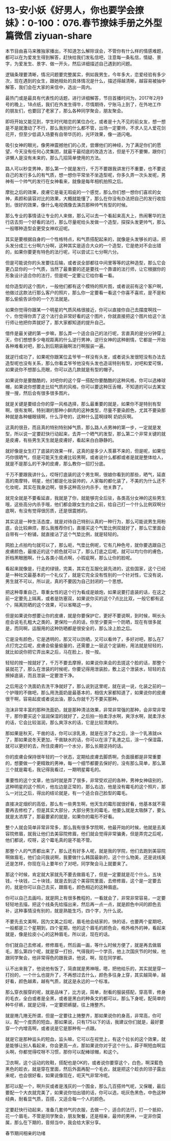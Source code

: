 # 13-安小妖《好男人，你也要学会撩妹》：0-100：076.春节撩妹手册之外型篇微信 ziyuan-share

本节目由喜马来雅独家播出，不知道怎么解除误会，不管你有什么样的情感难题，都可以在为爱发生得到解答，赶快给我们发私信吧，注意每一条私信，情疑、景字，为爱发生、景字、做一开头，然后详细描述自己遇到的问题。

逻辑条理要清晰，情况问题要完整属实，例如我男生，今年多大，恋爱经验有多少次，现在遇到的女生，跟她相处的具体情况是什么，描述得越清晰，越容易被抽中解答，我们会在大家的来信中，选出一周内。

最热门或是最具有代表性的话题，进行详细解答，节目首播时间为，2017年2月9号的晚上，18点纸，我们在外发生得牛，尽情期待，宁账马上到了，在外地工作的朋友们，也要回了老家了，那么各种同学聚会，朋友聚会。

即将开始又能见到，学生时代暗恋的某位办化，或者是十九不见的前女友，想一想是不是就激动了不行，那么我别的什么都不管，出场一定要帅，不求人见人爱花剑花开，但至少低调入场要有自带华历的，光环效果，像一道闪电。

吸引女神的眼光，像男神震撼他们的心灵，尝爆他们的神经，为了满足你们的愿望，今天没有任何心灵集团，就最干最彻底的改造方法，但是千万不要懒，跟你们讲懒人是没有未来的，那么几招简单使用的方法。

路人可以秒变男神，那么第一个就是发行，千万不要跟我讲发行不重要，也不要说自己的发行多么的有气质，想一想你平常坐不坐造型呢，你多久弄一次头发呢，男神有一个帅气的发行在女神看来，就像是每年相机拍照之后。

摩批之后的效果，皮膚它是毫无瑕疵的一个感觉，那么你们想一想你们喜欢的女神，素颜和装容对比的效果，大概就能懂了，那么在你没有办法把自己的发行收拾到，很好的效果，像什么电视偶像去演员那种帅气有型的时候。

那么专业的事情请让专业的人来做，那么可以去一个看起来高大上，热闹奢华的法行店去剪一个好看的法行，那么尽量呢给头发做一个造型，探探头发更帅气，那么一般哪种造型会更受女神欢迎呢。

其实是要根据自身的一个性格特点，和气质搭配起来的，就像是头发够长的话，把头发分成三七分啊六分啊，这种其实是适合大众的一个造型，它是绝对不会出错的，如果你要更有特色的法行呢，可以尝试三七分啊六分。

但是可能说你的头发要往后输，或者说全部都往中间里等等的这种造型，那么它会更凸显你的一个气质，当然了最重要的还是要找一个靠谱的法行师，让它根据你的形象设计适合你的法行，但是呢一定要让它给你看一看。

给你造型的这个图片，一般他们都有这个模特的照片图，或者说前有这个客户啊，他做过这款法行那么客户的照片，那么你一定要看一看这个你喜不喜欢，是不是和那么偷偷告诉你的一个方法就是。

如果你觉得你跟某一个明星的气质风格很接近，你可以直接你自己去摆度啊找一个，你觉得你弄了这个法行会非常好看的这个图片，你就直接把这个图片给这个法行师让他把你弄就好了，那大家都知道的提升自己。

借件是最关键的第一步嘛，那么弄一个适合自己的法行呢，言直真的是分分钟穿上天，你们想想多少电视距离的什么逆行男神，逆行女神的这种剧情，它都是一开始各种难看对吧，那么到后期装融啊法行啊服装一遍。

就逆行成功了，如果呢你跟某位孟爷爷一样没有头发，或者说头发很短没有办法去造型呢也没有关系，那么你看孟爷爷他没有头发也造谣特别有型，对吧和爱可惬，如果说你不想那么亮眼，你可以选几款就是有型的帽子。

如果说你是要酷酷的，对吧你的这个穿一搭配你要酷酷的这种风格，你可以选棒球帽，如果说你想要走比较气质的风格，你可以要这种压舌帽，不知道的可以去某宝搜一搜，然后会有很多很多图片。

就是关键是要结合你的穿一风格选择，那么最重要的就是，如果你不是特别有型啊，很有发啊，特别潮的那种小鲜肉的这种类型，尽量不要染颜色，尤其不要染那种就是各种蠟眼镜啊，什么浮夸的，这种什么蓝啊绿啊 奶奶灰啊。

这真的很丑，而且真的特别特别掉气质，那么路人点男神的第一步，一定就是发型，所以说一定要赶快行动起来，去弄一个晒气的发型，那么第二个非常关键的就是皮膚，有些男生天生就是皮膚好，看起来白白静静的。

就好像是女生打了底装的效果一样，这真的是多少人羡慕不来的，但是呢，如果恰巧你很晒气，但是可能天生皮膚比较黑啊，或者说什么都都或者是就是整体给人，就是不是那么的干净的皮膚，那么教你一招打分底。

千万不要跟我讲什么，哎呀打底装的这个男生啊，很娘你看到的那些，晒气，延直高的南摩特，明星，他们都是化妆装帅的，人家每的都化装了，不美的为什么还不化妆呢，其实在我身边啊，很多这种高分内杀手，他关靠了。

就完全就是不要看延直，我就是了你，就能够完全后驻，各类高分女神的这些男生哦，这些高分内杀手哦，他们都会跟女生约会之前，给自己打一个什么比例双啊分底啊，有没有觉得很厉质，还是很震撼的。

其实这是一种生活态度，就是对待自己特别认真的一种行为，那么可能说男生用粉底，会比较麻烦，那么我推荐你们，直接买这个气垫比例双就好了，那么它里面会自带有一个粉铺，就直接沾了这个气垫比例，就是轻轻的。

网脸上点拍均匀就可以了，那么呃，气垫比例呢，它有几种色号，就你要选跟自己皮膚颜色，最接近的这个颜色就可以了，那么打底之后呢，就可以均匀你的膚色，折档黑眼圈啊，什么各类小斑点啊，小瑕疵啊，那么让你的脸呢。

看起来就像是，行走的绿镜，完美，其实在互服化装先进的，这些国家，这个已经是一种社交最基本的一个礼仪了，就是它完全没有性别的一个针对性，它没有说，男生就不可以，所以说，真的不要因为自己封闭的一个思想。

把这种尊重自己，尊重女性的这个行为看成是娘炮，如果说要打底装的话，在这之前一定要先上隔离，或者是防塞双，如果说你买的这个7点比比双，一般它都有这个，隔离防晒的这个效果，可以省略这一步。

但是如果说你想要让你的皮膚，就是你要保护它，更好不要说啊，到时候，啊长头痘会说毛孔粗大之类的，更保险一点的话，你至少要突一个防晒，现在有很多就是，而同啊，运服用的这种防晒都是很安全的，那么涂上脸之后。

它是没有颜色，它是透明的，那又可以防晒，又可以看帅了，多好对吧，那么在7点打完之后呢，皮膚会偷量偷量的，还需要上一层这个定装粉，用法就是轻轻的，就比如说你把它弄出来之后，马在脸上，按一按。

轻轻的按一按就好了，千万不要去摩擦，如果说你来会的去搓这个脸的话，那整个装就花了，那么在泄装的时候呢，你要记得用泄装脸，敷上这个泄装水，轻轻的去擦掉底装，而且泄装一定要泄干净。

之后用这个洗面奶去洗干净就好了，那么说到这里呢，就在说一说，化装之前的一个护理的不做吧，那么用洗面奶是最基本的，相信大家都知道了，如果说你的皮膚很干啊，容易起皮或者说出油，那么你就千万不要买那种。

泡沫非常丰富的那种洗面奶，就是那种清洁效果，非常非常强的那种，会非常非常干，那你要买这个滋润保湿的就好了，之后拍一拍柔浮水啊，爽浮水啊，就柔浮水的话，它会比较滋润，那么爽浮水的话，它是比较清爽的。

那如果是秋天，干凿的话，你可以涂乳液，就是在涂了水之后，涂一个乳液就ok了，那如果说冬天更加，干凿缺水的话，你可以在涂了乳液之后，涂一个保湿霜，就可以更好的去，所住皮膚的一个水分，那么长期坚持的话。

你的皮膚会保持很年轻的一个状态，定期给皮膚去脚质啊，负面膜都是非常重要的，想要做一个更精致的男神，每一个细节都要去保好的，没有那么简单，那么第三个就是霉毛，我记得我看过，一期明星霉毛的。

重要性的这个文章，他当时就是弄了很多，非常受欢迎的各种，男神女神级别的，这种明星的这个照片，他左边是正常的，那么右边，他是没有霉毛的这个照片，那么一对比之后，得出的结论就是，有一个适合自己脸型的霉毛。

直接决定烟织的高低，那么有一些男生啊，他天生的霉形就很好看，他基本就不需要再去修检了，但是其实大部分，大部分男生的霉毛，他要么就是太吸酥了，要么就是太浓厚了，那最要紧的就是，如果你的霉形不好看。

整个人就会简单非常非常多，那么我有很多学院啊，他最开始的时候，他就是去美容院修眉，就我让他们去美容院修眉，他们就会觉得非常骗勇，但是弄完之后呢，他们都说，哎呀，这个霉毛真的是不能不管。

那整个人的气质都出来了，那么还有好多人呢，就是我的学院，他们去跑到美容院啊做眉毛，他们会问我说啊，我要做什么韩国最新的，这个什么物美，还是说线美还是怎样，你现在马上要年价了对吧，同学聚会马上就要来了。

那这个时候，肯定就大家就先不要去做眉毛了，但是一定要就是花个什么，五块钱，十块钱，二十块钱，就是去到这个美容院里面，去修修眉，这个是一定要去的，就是你可以自己去买，跟眉毛，颜色相近的这种眉底。

你可以自己去画吗，就是网上有很多教程的，一看就会了，非常非常容易，一定要轻轻地去描，把这个线条先给描出来，然后再一点一点，就是颜色中间的颜色去补，这种事情没有别的，就是熟能生巧，四个字，为什么说。

不要先去文美啊，因为文美之后呢，眉毛他会结家的，快的话，也要两个星期吧，一般都是三个星期到，四个星期，他的这个眉毛的颜色会，格外格外的神，看起来就是，像是拉皮小心的这种眉毛，所以说，现在的话。

你们就自己去修减，修修眉毛，然后画一画，等什么时候方便了，就是再去做眉毛，那么第四个呢，就是穿一打扮，气得我的一个学员，他上次国庆节的时候，他跟同学聚会，他非常得色的跟我讲，他说，啊，现在同学都。

认不出来我了，他说他有饭了，简直就是男神哦，嗯，把他给乐的，其实就是穿一打扮的，一个什么也提升了，不再想过去什么，颜色多往身上穿，其实越简单，越好看，颜色越素，越有气质，就这是永远的一个标准。

那么穿衣服穿的呢，就是品味了，比方说，简单，耐看的服装搭配，穿高零，修身的毛衣，全白或者是全黑，或者是黑白的种条文的都可以，那么下身呢，配简单的种牛仔裤，就是记得，一定要把裤腿，往上捲整齐。

就是捲几捲无所谓，但是一定要往上捲整齐，那如果说你的身高，非常高，你可以，配一个皮质的短血，那如果说，只有175以下的话，我建议你们就是，最好要穿一个内增高啊，或者说是它是那种有一点跟。

就是它是那种监头的短血，监头嘛，它可以在视觉上，有这个拉长的这个效果，就是能够让别人看起来，你会更高一点，那如果说你对于这个什么，薛子啊短血啊监头啊，你都觉得哎呀不习惯，那你可以配棒球帽，和这个。

卫衣啊，这个运动的败鞋，搭配也是OK的，或者说你要穿这个，白色，啊深藍色黑色的趁衣，就是穿在里面，然后外面再配一个毛衣，就是把这个趁衣的领子露出来呢，也会很好看，如果说像现在，呃天气非常冷呢。

那可以配一个，啊升灰或者是浅灰的一个围金，那么几百搭帅气呢，又保暖，最后要配一个大衣就完美了，如果说你怕出错的话，你可以选，呃灰色黑色，中色这种经典，耐看显气质，百搭，又适合每一个人的颜色。

定要赶快行动起来，准备几套帅气的衣服，去做一个，适合的法行，打一个抵抑，花一个眉毛，不管是同学聚会，朋友聚餐，还是相亲，最帅的男神，一定非你莫属，那么在下期的，音频当中，我会给大家分享。

春节期间相亲的功绪